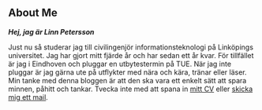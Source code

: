 ## About Me

**_Hej, jag är Linn Petersson_**

Just nu så studerar jag till civilingenjör informationsteknologi på Linköpings universitet. Jag har gjort mitt fjärde år och har sedan ett år kvar.
För tillfället är jag i Eindhoven och pluggar en utbytestermin på TUE.
När jag inte pluggar är jag gärna ute på utflykter med nära och kära, tränar eller läser. Min tanke med denna bloggen är att den ska vara ett enkelt sätt att spara minnen, påhitt och tankar. Tvecka inte med att spana in [mitt CV](CV.pdf) eller [skicka mig ett mail](mailto:linn@pajp.net).
